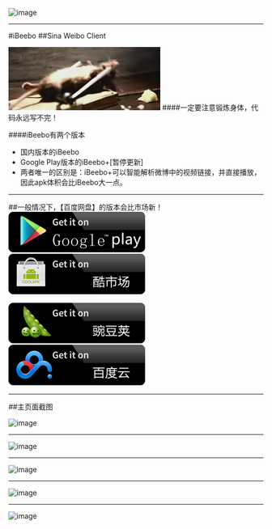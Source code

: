 ![image](http://img.wdjimg.com/mms/icon/v1/d/44/52ed35dcd4591c4cdbd5cfccc4b2344d_256_256.png)

-----------------
#iBeebo
##Sina Weibo Client

![image](https://github.com/andforce/Beebo/blob/master/screenshot/mouse.gif)
####一定要注意锻炼身体，代码永远写不完！

####iBeebo有两个版本
+ 国内版本的iBeebo
+ Google Play版本的iBeebo+[暂停更新]
+ 两者唯一的区别是：iBeebo+可以智能解析微博中的视频链接，并直接播放，因此apk体积会比iBeebo大一点。

************************
##一般情况下，【百度网盘】的版本会比市场新！
[![alt text](https://github.com/andforce/Beebo/blob/master/screenshot/GooglePlay.png "Google Play")](https://play.google.com/store/apps/details?id=org.zarroboogs.weibo.plus) [![alt text](https://github.com/andforce/Beebo/blob/master/screenshot/CoolApk.png "CoolApk")](http://coolapk.com/apk/org.zarroboogs.weibo)

[![alt text](https://github.com/andforce/Beebo/blob/master/screenshot/WanDouJia.png "豌豆荚")](http://www.wandoujia.com/apps/org.zarroboogs.weibo) [![alt text](https://github.com/andforce/Beebo/blob/master/screenshot/Baidu.png "百度网盘")](http://yun.baidu.com/s/1eQGOhKQ)
************************

##主页面截图

![image](https://github.com/andforce/Beebo/blob/master/screenshot/screenshot_001.jpg)
******************************
![image](https://github.com/andforce/Beebo/blob/master/screenshot/screenshot_002.jpg)
******************************
![image](https://github.com/andforce/Beebo/blob/master/screenshot/screenshot_003.jpg)
******************************
![image](https://github.com/andforce/Beebo/blob/master/screenshot/screenshot_004.jpg)
******************************
![image](https://github.com/andforce/Beebo/blob/master/screenshot/screenshot_005.jpg)
